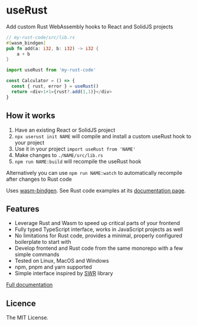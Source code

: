 # useRust

Add custom Rust WebAssembly hooks to React and SolidJS projects

```rust
// my-rust-code/src/lib.rs
#[wasm_bindgen]
pub fn add(a: i32, b: i32) -> i32 {
    a + b
}
```

```js
import useRust from 'my-rust-code'

const Calculator = () => {
  const { rust, error } = useRust()
  return <div>1+1={rust?.add(1,1)}</div>
}
```

## How it works

1. Have an existing React or SolidJS project
2. `npx userust init NAME` will compile and install a custom useRust hook to your project
3. Use it in your project `import useRust from 'NAME'` 
4. Make changes to `./NAME/src/lib.rs`
5. `npm run NAME:build` will recompile the useRust hook

Alternatively you can use `npm run NAME:watch` to automatically recompile after changes to Rust code

Uses [wasm-bindgen](https://rustwasm.github.io/wasm-bindgen/). See Rust code examples at its [documentation page](https://rustwasm.github.io/wasm-bindgen/).

## Features

- Leverage Rust and Wasm to speed up critical parts of your frontend
- Fully typed TypeScript interface, works in JavaScript projects as well
- No limitations for Rust code, provides a minimal, properly configured boilerplate to start with
- Develop frontend and Rust code from the same monorepo with a few simple commands
- Tested on Linux, MacOS and Windows
- npm, pnpm and yarn supported
- Simple interface inspired by [SWR](https://swr.vercel.app/) library

[Full documentation](DOCUMENTATION.md)

## Licence 

The MIT License.